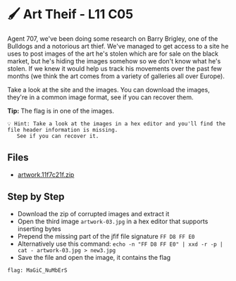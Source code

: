 # 🖌 Art Theif - L11 C05

Agent 707, we've been doing some research on Barry Brigley, one of the Bulldogs and a notorious art thief. We've managed to get access to a site he uses to post images of the art he's stolen which are for sale on the black market, but he's hiding the images somehow so we don't know what he's stolen. If we knew it would help us track his movements over the past few months (we think the art comes from a variety of galleries all over Europe).

Take a look at the site and the images. You can download the images, they're in a common image format, see if you can recover them.

**Tip:** The flag is in one of the images.

```
💡 Hint: Take a look at the images in a hex editor and you'll find the file header information is missing.
   See if you can recover it.
```

## Files

- [artwork.11f7c21f.zip](/assets/arttheif1.zip)

## Step by Step

- Download the zip of corrupted images and extract it
- Open the third image `artwork-03.jpg` in a hex editor that supports inserting bytes
- Prepend the missing part of the jfif file signature `FF D8 FF E0`
- Alternatively use this command: `echo -n "FF D8 FF E0" | xxd -r -p | cat - artwork-03.jpg > new3.jpg
`
- Save the file and open the image, it contains the flag

`flag: MaGiC_NuMbErS`
